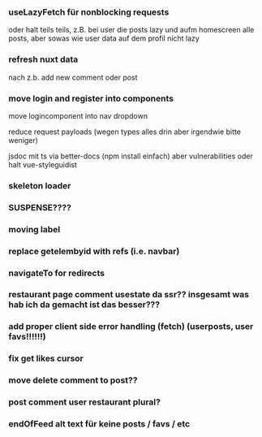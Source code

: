 ### useLazyFetch für nonblocking requests 
 oder halt teils teils, z.B. bei user die posts lazy und aufm homescreen alle posts, aber sowas wie user data auf dem profil nicht lazy

### refresh nuxt data
nach z.b. add new comment oder post 

### move login and register into components

move logincomponent into nav dropdown

reduce request payloads (wegen types alles drin aber irgendwie bitte weniger)

jsdoc mit ts via better-docs (npm install einfach) aber vulnerabilities
oder halt vue-styleguidist

### skeleton loader
### SUSPENSE????
### moving label
### replace getelembyid with refs  (i.e. navbar)
### navigateTo for redirects
### restaurant page comment usestate da ssr?? insgesamt was hab ich da gemacht ist das besser???
### add proper client side error handling (fetch) (userposts, user favs!!!!!!)
### fix get likes cursor
### move delete comment to post??
### post comment user restaurant plural?
### endOfFeed alt text für keine posts / favs / etc